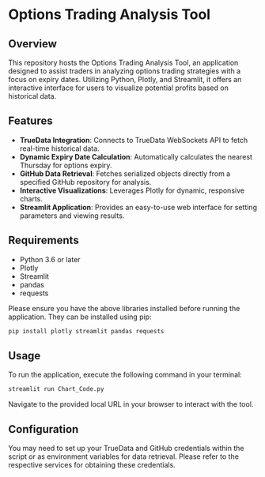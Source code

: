 
# Options Trading Analysis Tool

## Overview
This repository hosts the Options Trading Analysis Tool, an application designed to assist traders in analyzing options trading strategies with a focus on expiry dates. Utilizing Python, Plotly, and Streamlit, it offers an interactive interface for users to visualize potential profits based on historical data.

## Features
- **TrueData Integration**: Connects to TrueData WebSockets API to fetch real-time historical data.
- **Dynamic Expiry Date Calculation**: Automatically calculates the nearest Thursday for options expiry.
- **GitHub Data Retrieval**: Fetches serialized objects directly from a specified GitHub repository for analysis.
- **Interactive Visualizations**: Leverages Plotly for dynamic, responsive charts.
- **Streamlit Application**: Provides an easy-to-use web interface for setting parameters and viewing results.

## Requirements
- Python 3.6 or later
- Plotly
- Streamlit
- pandas
- requests

Please ensure you have the above libraries installed before running the application. They can be installed using pip:

```bash
pip install plotly streamlit pandas requests
```

## Usage
To run the application, execute the following command in your terminal:

```bash
streamlit run Chart_Code.py
```

Navigate to the provided local URL in your browser to interact with the tool.

## Configuration
You may need to set up your TrueData and GitHub credentials within the script or as environment variables for data retrieval. Please refer to the respective services for obtaining these credentials.
